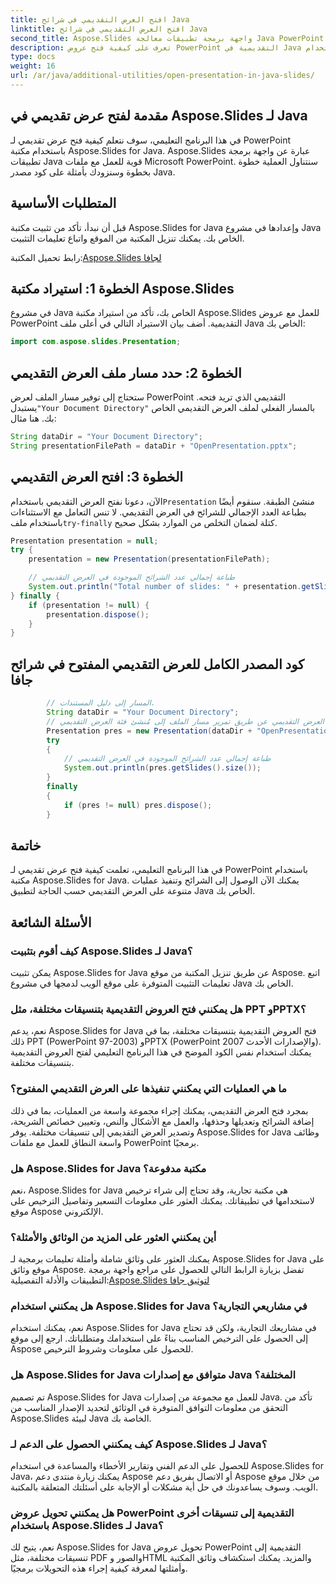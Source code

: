 ```yaml
---
title: افتح العرض التقديمي في شرائح Java
linktitle: افتح العرض التقديمي في شرائح Java
second_title: Aspose.Slides واجهة برمجة تطبيقات معالجة Java PowerPoint
description: تعرف على كيفية فتح عروض PowerPoint التقديمية في Java باستخدام Aspose.Slides لـ Java. دليل خطوة بخطوة مع أمثلة التعليمات البرمجية المصدر للتعامل الفعال مع العرض التقديمي.
type: docs
weight: 16
url: /ar/java/additional-utilities/open-presentation-in-java-slides/
---
```


## مقدمة لفتح عرض تقديمي في Aspose.Slides لـ Java

في هذا البرنامج التعليمي، سوف نتعلم كيفية فتح عرض تقديمي لـ PowerPoint باستخدام مكتبة Aspose.Slides for Java. Aspose.Slides عبارة عن واجهة برمجة تطبيقات Java قوية للعمل مع ملفات Microsoft PowerPoint. سنتناول العملية خطوة بخطوة وسنزودك بأمثلة على كود مصدر Java.

## المتطلبات الأساسية

قبل أن نبدأ، تأكد من تثبيت مكتبة Aspose.Slides for Java وإعدادها في مشروع Java الخاص بك. يمكنك تنزيل المكتبة من الموقع واتباع تعليمات التثبيت.

 رابط تحميل المكتبة:[Aspose.Slides لجافا](https://releases.aspose.com/slides/java/)

## الخطوة 1: استيراد مكتبة Aspose.Slides

في مشروع Java الخاص بك، تأكد من استيراد مكتبة Aspose.Slides للعمل مع عروض PowerPoint التقديمية. أضف بيان الاستيراد التالي في أعلى ملف Java الخاص بك:

```java
import com.aspose.slides.Presentation;
```

## الخطوة 2: حدد مسار ملف العرض التقديمي

 ستحتاج إلى توفير مسار الملف لعرض PowerPoint التقديمي الذي تريد فتحه. يستبدل`"Your Document Directory"` بالمسار الفعلي لملف العرض التقديمي الخاص بك. هنا مثال:

```java
String dataDir = "Your Document Directory";
String presentationFilePath = dataDir + "OpenPresentation.pptx";
```

## الخطوة 3: افتح العرض التقديمي

 الآن، دعونا نفتح العرض التقديمي باستخدام`Presentation` منشئ الطبقة. سنقوم أيضًا بطباعة العدد الإجمالي للشرائح في العرض التقديمي. لا تنس التعامل مع الاستثناءات باستخدام ملف`try-finally` كتلة لضمان التخلص من الموارد بشكل صحيح.

```java
Presentation presentation = null;
try {
    presentation = new Presentation(presentationFilePath);

    // طباعة إجمالي عدد الشرائح الموجودة في العرض التقديمي
    System.out.println("Total number of slides: " + presentation.getSlides().size());
} finally {
    if (presentation != null) {
        presentation.dispose();
    }
}
```

## كود المصدر الكامل للعرض التقديمي المفتوح في شرائح جافا

```java
        // المسار إلى دليل المستندات.
        String dataDir = "Your Document Directory";
        // فتح ملف العرض التقديمي عن طريق تمرير مسار الملف إلى مُنشئ فئة العرض التقديمي
        Presentation pres = new Presentation(dataDir + "OpenPresentation.pptx");
        try
        {
            // طباعة إجمالي عدد الشرائح الموجودة في العرض التقديمي
            System.out.println(pres.getSlides().size());
        }
        finally
        {
            if (pres != null) pres.dispose();
        }
```

## خاتمة

في هذا البرنامج التعليمي، تعلمت كيفية فتح عرض تقديمي لـ PowerPoint باستخدام مكتبة Aspose.Slides for Java. يمكنك الآن الوصول إلى الشرائح وتنفيذ عمليات متنوعة على العرض التقديمي حسب الحاجة لتطبيق Java الخاص بك.

## الأسئلة الشائعة

### كيف أقوم بتثبيت Aspose.Slides لـ Java؟

يمكن تثبيت Aspose.Slides for Java عن طريق تنزيل المكتبة من موقع Aspose. اتبع تعليمات التثبيت المتوفرة على موقع الويب لدمجها في مشروع Java الخاص بك.

### هل يمكنني فتح العروض التقديمية بتنسيقات مختلفة، مثل PPT وPPTX؟

نعم، يدعم Aspose.Slides for Java فتح العروض التقديمية بتنسيقات مختلفة، بما في ذلك PPT (PowerPoint 97-2003) وPPTX (PowerPoint 2007 والإصدارات الأحدث). يمكنك استخدام نفس الكود الموضح في هذا البرنامج التعليمي لفتح العروض التقديمية بتنسيقات مختلفة.

### ما هي العمليات التي يمكنني تنفيذها على العرض التقديمي المفتوح؟

بمجرد فتح العرض التقديمي، يمكنك إجراء مجموعة واسعة من العمليات، بما في ذلك إضافة الشرائح وتعديلها وحذفها، والعمل مع الأشكال والنص، وتعيين خصائص الشريحة، وتصدير العرض التقديمي إلى تنسيقات مختلفة. يوفر Aspose.Slides for Java وظائف واسعة النطاق للعمل مع ملفات PowerPoint برمجيًا.

### هل Aspose.Slides for Java مكتبة مدفوعة؟

نعم، Aspose.Slides for Java هي مكتبة تجارية، وقد تحتاج إلى شراء ترخيص لاستخدامها في تطبيقاتك. يمكنك العثور على معلومات التسعير وتفاصيل الترخيص على موقع Aspose الإلكتروني.

### أين يمكنني العثور على المزيد من الوثائق والأمثلة؟

 يمكنك العثور على وثائق شاملة وأمثلة تعليمات برمجية لـ Aspose.Slides for Java على موقع وثائق Aspose. تفضل بزيارة الرابط التالي للحصول على مراجع واجهة برمجة التطبيقات والأدلة التفصيلية:[Aspose.Slides لتوثيق جافا](https://reference.aspose.com/slides/java/)

### هل يمكنني استخدام Aspose.Slides for Java في مشاريعي التجارية؟

نعم، يمكنك استخدام Aspose.Slides for Java في مشاريعك التجارية، ولكن قد تحتاج إلى الحصول على الترخيص المناسب بناءً على استخدامك ومتطلباتك. ارجع إلى موقع Aspose للحصول على معلومات وشروط الترخيص.

### هل Aspose.Slides for Java متوافق مع إصدارات Java المختلفة؟

تم تصميم Aspose.Slides for Java للعمل مع مجموعة من إصدارات Java. تأكد من التحقق من معلومات التوافق المتوفرة في الوثائق لتحديد الإصدار المناسب من Aspose.Slides لبيئة Java الخاصة بك.

### كيف يمكنني الحصول على الدعم لـ Aspose.Slides لـ Java؟

للحصول على الدعم الفني وتقارير الأخطاء والمساعدة في استخدام Aspose.Slides for Java، يمكنك زيارة منتدى دعم Aspose أو الاتصال بفريق دعم Aspose من خلال موقع الويب. وسوف يساعدونك في حل أية مشكلات أو الإجابة على أسئلتك المتعلقة بالمكتبة.

### هل يمكنني تحويل عروض PowerPoint التقديمية إلى تنسيقات أخرى باستخدام Aspose.Slides لـ Java؟

نعم، يتيح لك Aspose.Slides for Java تحويل عروض PowerPoint التقديمية إلى تنسيقات مختلفة، مثل PDF والصور وHTML والمزيد. يمكنك استكشاف وثائق المكتبة وأمثلتها لمعرفة كيفية إجراء هذه التحويلات برمجيًا.